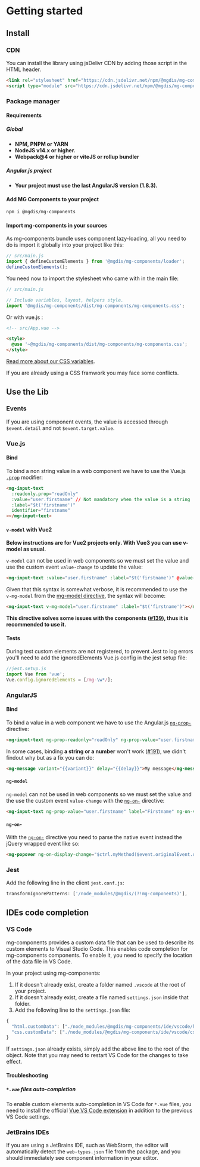 # Getting started

## Install

### CDN

You can install the library using jsDelivr CDN by adding those script in the HTML header.

```html
<link rel="stylesheet" href="https://cdn.jsdelivr.net/npm/@mgdis/mg-components@6/dist/mg-components/mg-components.css" />
<script type="module" src="https://cdn.jsdelivr.net/npm/@mgdis/mg-components@6/dist/mg-components/mg-components.esm.js"></script>
```

### Package manager

#### Requirements

##### Global

- **NPM, PNPM or YARN**
- **NodeJS v14.x or higher.**
- **Webpack@4 or higher or viteJS or rollup bundler**

##### Angular.js project

- **Your project must use the last AngularJS version (1.8.3).**

#### Add MG Components to your project

```bash
npm i @mgdis/mg-components
```

#### Import mg-components in your sources

As mg-components bundle uses component lazy-loading, all you need to do is import it globally into your project like this:

```js
// src/main.js
import { defineCustomElements } from '@mgdis/mg-components/loader';
defineCustomElements();
```

You need now to import the stylesheet who came with in the main file:

```js
// src/main.js

// Include variables, layout, helpers style.
import '@mgdis/mg-components/dist/mg-components/mg-components.css';
```

Or with vue.js :

```html
<!-- src/App.vue -->

<style>
  @use '~@mgdis/mg-components/dist/mg-components/mg-components.css';
</style>
```

[Read more about our CSS variables](./?path=/docs/css-variables--docs).

If you are already using a CSS framwork you may face some conflicts.

## Use the Lib

### Events

If you are using component events, the value is accessed through `$event.detail` and not `$event.target.value`.

### Vue.js

#### Bind

To bind a non string value in a web component we have to use the Vue.js [`.prop`](https://v2.vuejs.org/v2/api/#v-bind) modifier:

```html
<mg-input-text
  :readonly.prop="readOnly"
  :value="user.firstname" // Not mandatory when the value is a string
  :label="$t('firstname')"
  identifier="firstname"
></mg-input-text>
```

#### `v-model` with Vue2

**Below instructions are for Vue2 projects only. With Vue3 you can use v-model as usual.**

`v-model` can not be used in web components so we must set the value and use the custom event `value-change` to update the value:

```html
<mg-input-text :value="user.firstname" :label="$t('firstname')" @value-change="user.firstname = $event.detail"></mg-input-text>
```

Given that this syntax is somewhat verbose, it is recommended to use the `v-mg-model` from the [mg-model directive](http://core.pages.mgdis.fr/core-documentation/docs/core-ui/packages/mg-components-helpers/docs/vue#mgmodel), the syntax will become:

```html
<mg-input-text v-mg-model="user.firstname" :label="$t('firstname')"></mg-input-text>
```

**This directive solves some issues with the components ([#139](https://gitlab.mgdis.fr/core/core-ui/mg-components/-/issues/139)), thus it is recommended to use it.**

#### Tests

During test custom elements are not registered, to prevent Jest to log errors you'll need to add the ignoredElements Vue.js config in the jest setup file:

```js
//jest.setup.js
import Vue from 'vue';
Vue.config.ignoredElements = [/mg-\w*/];
```

### AngularJS

#### Bind

To bind a value in a web component we have to use the Angular.js [`ng-prop-`](https://docs.angularjs.org/api/ng/directive/ngProp) directive:

```html
<mg-input-text ng-prop-readonly="readOnly" ng-prop-value="user.firstname" label="Firstname" identifier="firstname"></mg-input-text>
```

In some cases, binding **a string or a number** won't work ([#191](https://gitlab.mgdis.fr/core/core-ui/mg-components/-/issues/191)), we didn't findout why but as a fix you can do:

```html
<mg-message variant="{{variant}}" delay="{{delay}}">My message</mg-message>
```

#### `ng-model`

`ng-model` can not be used in web components so we must set the value and the use the custom event `value-change` with the [`ng-on-`](https://docs.angularjs.org/api/ng/directive/ngOn) directive:

```html
<mg-input-text ng-prop-value="user.firstname" label="Firstname" ng-on-value-change="user.firstname = $event.detail"></mg-input-text>
```

#### `ng-on-`

With the [`ng-on-`](https://docs.angularjs.org/api/ng/directive/ngOn) directive you need to parse the native event instead the jQuery wrapped event like so:

```html
<mg-popover ng-on-display-change="$ctrl.myMethod($event.originalEvent.detail)"></mg-popover>
```

### Jest

Add the following line in the client `jest.conf.js`:

```js
transformIgnorePatterns: ['/node_modules/@mgdis/(?!mg-components)'],
```

## IDEs code completion

### VS Code

mg-components provides a custom data file that can be used to describe its custom elements to Visual Studio Code. This enables code completion for mg-components components. To enable it, you need to specify the location of the data file in VS Code.

In your project using mg-components:

1. If it doesn't already exist, create a folder named `.vscode` at the root of your project.
2. If it doesn't already exist, create a file named `settings.json` inside that folder.
3. Add the following line to the `settings.json` file:

```js
{
  "html.customData": ["./node_modules/@mgdis/mg-components/ide/vscode/html-custom-data.json"],
  "css.customData": ["./node_modules/@mgdis/mg-components/ide/vscode/css-custom-data.json"]
}
```

If `settings.json` already exists, simply add the above line to the root of the object. Note that you may need to restart VS Code for the changes to take effect.

#### Troubleshooting

##### `*.vue` files auto-completion

To enable custom elements auto-completion in VS Code for `*.vue` files, you need to install the official [Vue VS Code extension](https://marketplace.visualstudio.com/items?itemName=Vue.volar) in addition to the previous VS Code settings.

### JetBrains IDEs

If you are using a JetBrains IDE, such as WebStorm, the editor will automatically detect the `web-types.json` file from the package, and you should immediately see component information in your editor.
